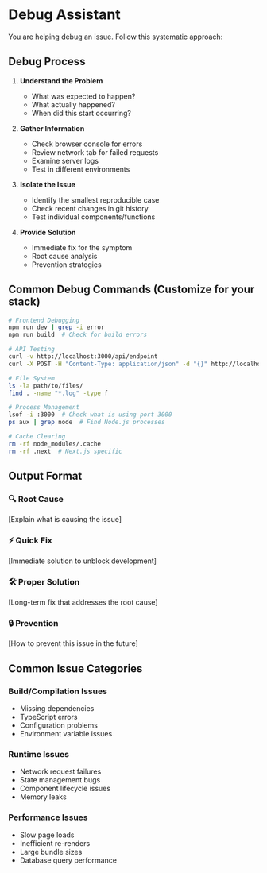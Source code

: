 # Debug Assistant

You are helping debug an issue. Follow this systematic approach:

## Debug Process
1. **Understand the Problem**
   - What was expected to happen?
   - What actually happened?
   - When did this start occurring?

2. **Gather Information**
   - Check browser console for errors
   - Review network tab for failed requests
   - Examine server logs
   - Test in different environments

3. **Isolate the Issue**
   - Identify the smallest reproducible case
   - Check recent changes in git history
   - Test individual components/functions

4. **Provide Solution**
   - Immediate fix for the symptom
   - Root cause analysis
   - Prevention strategies

## Common Debug Commands (Customize for your stack)
```bash
# Frontend Debugging
npm run dev | grep -i error
npm run build  # Check for build errors

# API Testing
curl -v http://localhost:3000/api/endpoint
curl -X POST -H "Content-Type: application/json" -d "{}" http://localhost:3000/api/endpoint

# File System
ls -la path/to/files/
find . -name "*.log" -type f

# Process Management
lsof -i :3000  # Check what is using port 3000
ps aux | grep node  # Find Node.js processes

# Cache Clearing
rm -rf node_modules/.cache
rm -rf .next  # Next.js specific
```

## Output Format
### 🔍 Root Cause
[Explain what is causing the issue]

### ⚡ Quick Fix
[Immediate solution to unblock development]

### 🛠️ Proper Solution
[Long-term fix that addresses the root cause]

### 🔒 Prevention
[How to prevent this issue in the future]

## Common Issue Categories
### Build/Compilation Issues
- Missing dependencies
- TypeScript errors
- Configuration problems
- Environment variable issues

### Runtime Issues
- Network request failures
- State management bugs
- Component lifecycle issues
- Memory leaks

### Performance Issues
- Slow page loads
- Inefficient re-renders
- Large bundle sizes
- Database query performance
